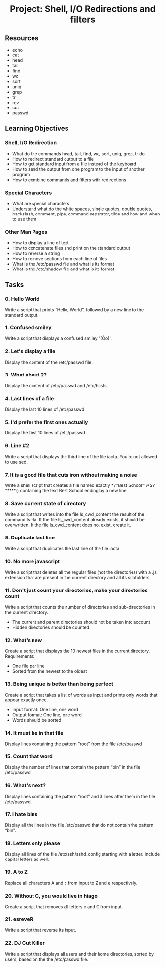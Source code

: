<h1 align="center">Project: Shell, I/O Redirections and filters</h1>

## Resources
<ul>
  <li>echo</li>
  <li>cat</li>
  <li>head</li>
  <li>tail</li>
  <li>find</li>
  <li>wc</li>
  <li>sort</li>
  <li>uniq</li>
  <li>grep</li>
  <li>tr</li>
  <li>rev</li>
  <li>cut</li>
  <li>passwd</li>
</ul>

## Learning Objectives

### Shell, I/O Redirection
<ul>
  <li>What do the commands head, tail, find, wc, sort, uniq, grep, tr do</li>
  <li>How to redirect standard output to a file</li>
  <li>How to get standard input from a file instead of the keyboard</li>
  <li>How to send the output from one program to the input of another program</li>
  <li>How to combine commands and filters with redirections</li>
</ul>

### Special Characters
<ul>
  <li>What are special characters</li>
  <li>Understand what do the white spaces, single quotes, double quotes, backslash, comment, pipe, command separator, tilde and how and when to use them</li>
</ul>

### Other Man Pages
<ul>
  <li>How to display a line of text</li>
  <li>How to concatenate files and print on the standard output</li>
  <li>How to reverse a string</li>
  <li>How to remove sections from each line of files</li>
  <li>What is the /etc/passwd file and what is its format</li>
  <li>What is the /etc/shadow file and what is its format</li>
</ul>

## Tasks

### 0. Hello World
Write a script that prints “Hello, World”, followed by a new line to the standard output.

### 1. Confused smiley
Write a script that displays a confused smiley "(Ôo)'.

### 2. Let's display a file
Display the content of the /etc/passwd file.

### 3. What about 2?
Display the content of /etc/passwd and /etc/hosts

### 4. Last lines of a file
Display the last 10 lines of /etc/passwd

### 5. I'd prefer the first ones actually
Display the first 10 lines of /etc/passwd

### 6. Line #2
Write a script that displays the third line of the file iacta. You’re not allowed to use sed.

### 7. It is a good file that cuts iron without making a noise
Write a shell script that creates a file named exactly \*\\'"Best School"\'\\*$\?\*\*\*\*\*:) containing the text Best School ending by a new line.

### 8. Save current state of directory
Write a script that writes into the file ls_cwd_content the result of the command ls -la. If the file ls_cwd_content already exists, it should be overwritten. If the file ls_cwd_content does not exist, create it.

### 9. Duplicate last line
Write a script that duplicates the last line of the file iacta

### 10. No more javascript
Write a script that deletes all the regular files (not the directories) with a .js extension that are present in the current directory and all its subfolders.

### 11. Don't just count your directories, make your directories count
Write a script that counts the number of directories and sub-directories in the current directory.
<ul>
  <li>The current and parent directories should not be taken into account</li>
  <li>Hidden directories should be counted</li>
</ul>

### 12. What’s new
Create a script that displays the 10 newest files in the current directory.
Requirements:
<ul>
  <li>One file per line</li>
  <li>Sorted from the newest to the oldest</li>
</ul>

### 13. Being unique is better than being perfect
Create a script that takes a list of words as input and prints only words that appear exactly once.
<ul>
  <li>Input format: One line, one word</li>
  <li>Output format: One line, one word</li>
  <li>Words should be sorted</li>
</ul>

### 14. It must be in that file
Display lines containing the pattern “root” from the file /etc/passwd

### 15. Count that word
Display the number of lines that contain the pattern “bin” in the file /etc/passwd

### 16. What's next?
Display lines containing the pattern “root” and 3 lines after them in the file /etc/passwd.

### 17. I hate bins
Display all the lines in the file /etc/passwd that do not contain the pattern “bin”.

### 18. Letters only please
Display all lines of the file /etc/ssh/sshd_config starting with a letter. Include capital letters as well.

### 19. A to Z
Replace all characters A and c from input to Z and e respectively.

### 20. Without C, you would live in hiago
Create a script that removes all letters c and C from input.

### 21. esreveR
Write a script that reverse its input.

### 22. DJ Cut Killer
Write a script that displays all users and their home directories, sorted by users, based on the the /etc/passwd file.
